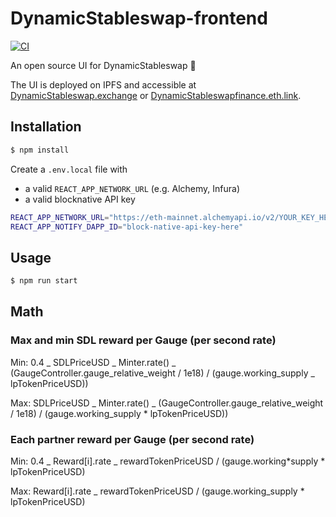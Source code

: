 # DynamicStableswap-frontend

[![CI](https://github.com/DynamicStableswap-finance/DynamicStableswap-frontend/workflows/CI/badge.svg)](https://github.com/DynamicStableswap-finance/DynamicStableswap-frontend/actions?query=workflow%3ACI)

An open source UI for DynamicStableswap 🤠

The UI is deployed on IPFS and accessible at
[DynamicStableswap.exchange](https://DynamicStableswap.exchange/#/) or
[DynamicStableswapfinance.eth.link](https://DynamicStableswapfinance.eth.link/#/).

## Installation

```bash
$ npm install
```

Create a `.env.local` file with

- a valid `REACT_APP_NETWORK_URL` (e.g. Alchemy,
  Infura)
- a valid blocknative API key

```bash
REACT_APP_NETWORK_URL="https://eth-mainnet.alchemyapi.io/v2/YOUR_KEY_HERE"
REACT_APP_NOTIFY_DAPP_ID="block-native-api-key-here"
```

## Usage

```bash
$ npm run start
```

## Math

### Max and min SDL reward per Gauge (per second rate)

Min: 0.4 _ SDLPriceUSD _ Minter.rate() _ (GaugeController.gauge_relative_weight / 1e18) / (gauge.working_supply _ lpTokenPriceUSD))

Max: SDLPriceUSD _ Minter.rate() _ (GaugeController.gauge_relative_weight / 1e18) / (gauge.working_supply \* lpTokenPriceUSD))

### Each partner reward per Gauge (per second rate)

Min: 0.4 _ Reward[i].rate _ rewardTokenPriceUSD / (gauge.working*supply * lpTokenPriceUSD)

Max: Reward[i].rate \_ rewardTokenPriceUSD / (gauge.working_supply \* lpTokenPriceUSD)
